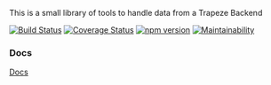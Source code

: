 This is a small library of tools to handle data from a Trapeze Backend

[![Build Status](https://travis-ci.com/donmahallem/TrapezeApiTypes.svg?branch=master)](https://travis-ci.com/donmahallem/TrapezeApiTypes) [![Coverage Status](https://coveralls.io/repos/github/donmahallem/TrapezeApiTypes/badge.svg?branch=master)](https://coveralls.io/github/donmahallem/TrapezeApiTypes?branch=master) [![npm version](https://badge.fury.io/js/%40donmahallem%2Ftrapeze-api-types.svg)](https://badge.fury.io/js/%40donmahallem%2Ftrapeze-api-types) [![Maintainability](https://api.codeclimate.com/v1/badges/044e1f9c9fcfad47d083/maintainability)](https://codeclimate.com/github/donmahallem/TrapezeApiTypes/maintainability)


### Docs

[Docs](https://donmahallem.github.io/TrapezeApiTypes/)